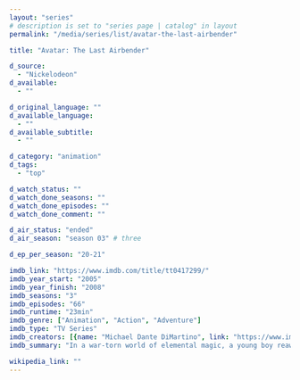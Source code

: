 ```yaml
---
layout: "series"
# description is set to "series page | catalog" in layout
permalink: "/media/series/list/avatar-the-last-airbender"

title: "Avatar: The Last Airbender"

d_source:
  - "Nickelodeon"
d_available:
  - ""

d_original_language: ""
d_available_language:
  - ""
d_available_subtitle:
  - ""

d_category: "animation"
d_tags:
  - "top"

d_watch_status: ""
d_watch_done_seasons: ""
d_watch_done_episodes: ""
d_watch_done_comment: ""

d_air_status: "ended"
d_air_season: "season 03" # three

d_ep_per_season: "20-21"

imdb_link: "https://www.imdb.com/title/tt0417299/"
imdb_year_start: "2005"
imdb_year_finish: "2008"
imdb_seasons: "3"
imdb_episodes: "66"
imdb_runtime: "23min"
imdb_genre: ["Animation", "Action", "Adventure"]
imdb_type: "TV Series"
imdb_creators: [{name: "Michael Dante DiMartino", link: "https://www.imdb.com/name/nm0227204/"}, {name: "Bryan Konietzko", link: "https://www.imdb.com/name/nm1665983/"}]
imdb_summary: "In a war-torn world of elemental magic, a young boy reawakens to undertake a dangerous mystic quest to fulfill his destiny as the Avatar, and bring peace to the world."

wikipedia_link: ""
---
```

